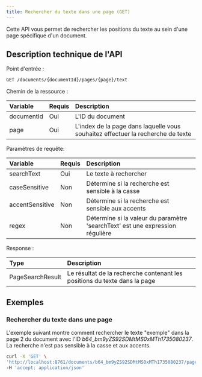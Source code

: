 ```yaml
---
title: Rechercher du texte dans une page (GET)
---
```


Cette API vous permet de rechercher les positions du texte au sein d'une page spécifique d'un document.

## Description technique de l'API

Point d'entrée :
```bash
GET /documents/{documentId}/pages/{page}/text
```

Chemin de la ressource :

| Variable    | Requis | Description                                                                     |
|:------------|:-------|:--------------------------------------------------------------------------------|
| documentId  | Oui    | L'ID du document                                                                |
| page        | Oui    | L'index de la page dans laquelle vous souhaitez effectuer la recherche de texte |


Paramètres de requête:

| Variable         | Requis | Description                                                                     |
|:-----------------|:-------|:--------------------------------------------------------------------------------|
| searchText       | Oui    | Le texte à rechercher                                                           |
| caseSensitive    | Non    | Détermine si la recherche est sensible à la casse                               |
| accentSensitive  | Non    | Détermine si la recherche est sensible aux accents                              |
| regex            | Non    | Détermine si la valeur du paramètre 'searchText' est une expression régulière   |


Response :

| Type              | Description                                                               |
|:------------------|:--------------------------------------------------------------------------|
| PageSearchResult  | Le résultat de la recherche contenant les positions du texte dans la page |


## Exemples

### Rechercher du texte dans une page

L'exemple suivant montre comment rechercher le texte "exemple" dans la page 2 du document avec l'ID _b64_bm9yZS92SDMtMS0xMTh1735080237_. 
La recherche n'est pas sensible à la casse et aux accents.

```bash
curl -X 'GET' \
'http://localhost:8761/documents/b64_bm9yZS92SDMtMS0xMTh1735080237/pages/2/text?searchText=exemple&caseSensitive=false&accentSensitive=false&regex=false' \
-H 'accept: application/json'
```
